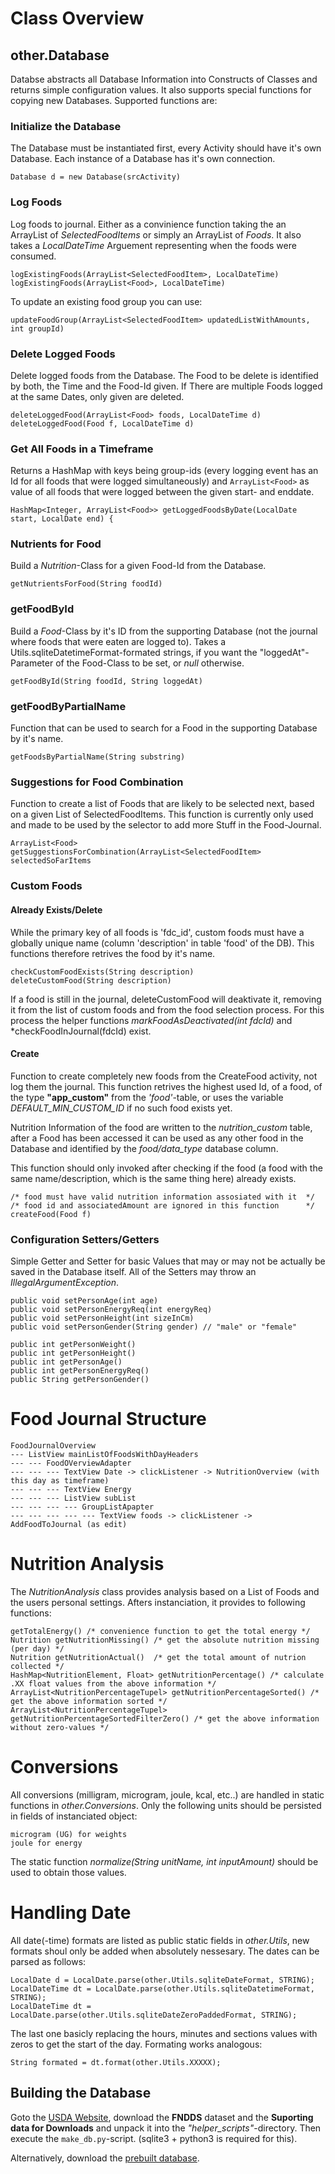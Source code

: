 # Class Overview
## other.Database
Databse abstracts all Database Information into Constructs of Classes and returns simple configuration values. It also supports special functions for copying new Databases. Supported functions are:

### Initialize the Database
The Database must be instantiated first, every Activity should have it's own Database. Each instance of a Database has it's own connection.

    Database d = new Database(srcActivity)

### Log Foods
Log foods to journal. Either as a convinience function taking the an ArrayList of *SelectedFoodItems* or simply an ArrayList of *Foods*. It also takes a *LocalDateTime* Arguement representing when the foods were consumed.

    logExistingFoods(ArrayList<SelectedFoodItem>, LocalDateTime)
    logExistingFoods(ArrayList<Food>, LocalDateTime)

To update an existing food group you can use:

    updateFoodGroup(ArrayList<SelectedFoodItem> updatedListWithAmounts, int groupId)

### Delete Logged Foods
Delete logged foods from the Database. The Food to be delete is identified by both, the Time and the Food-Id given. If There are multiple Foods logged at the same Dates, only given are deleted.

    deleteLoggedFood(ArrayList<Food> foods, LocalDateTime d)
    deleteLoggedFood(Food f, LocalDateTime d)

### Get All Foods in a Timeframe
Returns a HashMap with keys being group-ids (every logging event has an Id for all foods that were logged simultaneously) and ``ArrayList<Food>`` as value of all foods that were logged between the given start- and enddate.

    HashMap<Integer, ArrayList<Food>> getLoggedFoodsByDate(LocalDate start, LocalDate end) {

### Nutrients for Food
Build a *Nutrition*-Class for a given Food-Id from the Database.

    getNutrientsForFood(String foodId)

### getFoodById
Build a *Food*-Class by it's ID from the supporting Database (not the journal where foods that were eaten are logged to). 
Takes a Utils.sqliteDatetimeFormat-formated strings, if you want the "loggedAt"-Parameter of the Food-Class to be set, or *null* otherwise.

    getFoodById(String foodId, String loggedAt)

### getFoodByPartialName
Function that can be used to search for a Food in the supporting Database by it's name.

    getFoodsByPartialName(String substring)

### Suggestions for Food Combination
Function to create a list of Foods that are likely to be selected next, based on a given List of SelectedFoodItems. This function is currently only used and made to be used by the selector to add more Stuff in the Food-Journal.

    ArrayList<Food> getSuggestionsForCombination(ArrayList<SelectedFoodItem> selectedSoFarItems

### Custom Foods
#### Already Exists/Delete
While the primary key of all foods is 'fdc_id', custom foods must have a globally unique name (column 'description' in table 'food' of the DB). This functions therefore retrives the food by it's name.

    checkCustomFoodExists(String description)
    deleteCustomFood(String description)

If a food is still in the journal, deleteCustomFood will deaktivate it, removing it from the list of custom foods and from the food selection process. For this process the helper functions *markFoodAsDeactivated(int fdcId)* and *checkFoodInJournal(fdcId) exist.

#### Create
Function to create completely new foods from the CreateFood activity, not log them the journal.
This function retrives the highest used Id, of a food, of the type **"app_custom"** from the *'food'*-table, or uses the variable *DEFAULT_MIN_CUSTOM_ID* if no such food exists yet.

Nutrition Information of the food are written to the *nutrition_custom* table, after a Food has been accessed it can be used as any other food in the Database and identified by the *food/data_type* database column.

This function should only invoked after checking if the food (a food with the same name/description, which is the same thing here) already exists.

    /* food must have valid nutrition information assosiated with it  */
    /* food id and associatedAmount are ignored in this function      */
    createFood(Food f)

### Configuration Setters/Getters
Simple Getter and Setter for basic Values that may or may not be actually be saved in the Database itself. All of the Setters may throw an *IllegalArgumentException*.

    public void setPersonAge(int age)
    public void setPersonEnergyReq(int energyReq)
    public void setPersonHeight(int sizeInCm)
    public void setPersonGender(String gender) // "male" or "female"

    public int getPersonWeight()
    public int getPersonHeight()
    public int getPersonAge()
    public int getPersonEnergyReq()
    public String getPersonGender()

# Food Journal Structure

    FoodJournalOverview
    --- ListView mainListOfFoodsWithDayHeaders
    --- --- FoodOVerviewAdapter
    --- --- --- TextView Date -> clickListener -> NutritionOverview (with this day as timeframe)
    --- --- --- TextView Energy
    --- --- --- ListView subList
    --- --- --- --- GroupListApapter
    --- --- --- --- --- TextView foods -> clickListener -> AddFoodToJournal (as edit)

# Nutrition Analysis
The *NutritionAnalysis* class provides analysis based on a List of Foods and the users personal settings. Afters instanciation, it provides to following functions:

    getTotalEnergy() /* convenience function to get the total energy */
    Nutrition getNutritionMissing() /* get the absolute nutrition missing (per day) */
    Nutrition getNutritionActual()  /* get the total amount of nutrion collected */
    HashMap<NutritionElement, Float> getNutritionPercentage() /* calculate .XX float values from the above information */
    ArrayList<NutritionPercentageTupel> getNutritionPercentageSorted() /* get the above information sorted */
    ArrayList<NutritionPercentageTupel> getNutritionPercentageSortedFilterZero() /* get the above information without zero-values */

# Conversions
All conversions (milligram, microgram, joule, kcal, etc..) are handled in static functions in *other.Conversions*. Only the following units should be persisted in fields of instanciated object:

    microgram (UG) for weights
    joule for energy

The static function *normalize(String unitName, int inputAmount)* should be used to obtain those values.

# Handling Date
All date(-time) formats are listed as public static fields in *other.Utils*, new formats shoul only be added when absolutely nessesary. The dates can be parsed as follows:

    LocalDate d = LocalDate.parse(other.Utils.sqliteDateFormat, STRING);
    LocalDateTime dt = LocalDate.parse(other.Utils.sqliteDatetimeFormat, STRING);
    LocalDateTime dt = LocalDate.parse(other.Utils.sqliteDateZeroPaddedFormat, STRING);

The last one basicly replacing the hours, minutes and sections values with zeros to get the start of the day. Formating works analogous:

    String formated = dt.format(other.Utils.XXXXX);

## Building the Database
Goto the [USDA Website](https://fdc.nal.usda.gov/download-datasets.html), download the **FNDDS** dataset and the **Suporting data for Downloads** and unpack it into the *"helper\_scripts"*-directory. Then execute the ``make_db.py``-script. (sqlite3 + python3 is required for this).

Alternatively, download the [prebuilt database](https://media.atlantishq.de/food.db).
